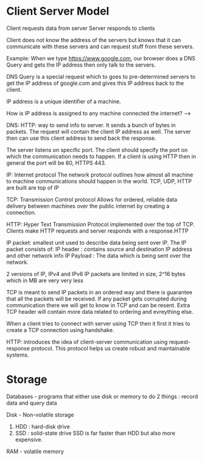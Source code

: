 # Client Server Model

Client requests data from server
Server responds to clients

Client does not know the address of the servers but knows that it can communicate with these servers
and can request stuff from these servers.

Example:
When we type https://www.google.com, our browser does a DNS Query and gets the IP address then only talk to the servers.

DNS Query is a special request which to goes to pre-determined servers to get the IP address of google.com and gives this
IP address back to the client.

IP address is a unique identifier of a machine.

How is IP address is assigned to any machine connected the internet?
-->

DNS:
HTTP:
way to send info to server. It sends a bunch of bytes in packets. The request will contain the client IP address as well.
The server then can use this client address to send back the response.

The server listens on specific port. The client should specify the port on which the communication needs to happen.
If a client is using HTTP then in general the port will be 80, HTTPS 443.

IP: Internet protocol
The network protocol outlines how almost all machine to machine communications should happen in the world.
TCP, UDP, HTTP are built are top of IP

TCP: Transmission Control protocol
Allows for ordered, reliable data delivery between machines over the public internet by creating a connection.

HTTP: Hyper Text Transmission Protocol
implemented over the top of TCP. Clients make HTTP requests and server responds with a response.HTTP

IP packet:
smallest unit used to describe data being sent over IP. The IP packet consists of:
IP header : contains source and destination IP address and other network info
IP Payload : The data which is being sent over the network.

2 versions of IP, IPv4 and IPv6
IP packets are limited in size, 2^16 bytes which in MB are very very less

TCP is meant to send IP packets in an ordered way and there is guarantee that all the packets will be received.
If any packet gets corrupted during communication there we will get to know in TCP and can be resent.
Extra TCP header will contain more data related to ordering and evreything else.

When a client tries to connect with server using TCP then it first it tries to create a TCP connection using handshake.

HTTP: introduces the idea of client-server communication using request-response protocol.
This protocol helps us create robust and maintainable systems.

# Storage

Databases - programs that either use disk or memory to do 2 things : record data and query data

Disk - Non-volatile storage
1. HDD : hard-disk drive
2. SSD : solid-state drive
SSD is far faster than HDD but also more expensive.

RAM - volatile memory



